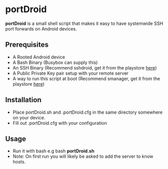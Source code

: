 portDroid
======
**portDroid** is a small shell script that makes it easy to have systemwide SSH port forwards on Android devices.

## Prerequisites

- A Rooted Android device
- A Bash Binary (Busybox can supply this)
- An SSH Binary (Recommend sshdroid, get it from the playstore [here](https://play.google.com/store/apps/details?id=berserker.android.apps.sshdroid))
- A Public Private Key pair setup with your remote server
- A way to run this script at boot (Recommend smanager, get it from the playstore [here](https://play.google.com/store/apps/details?id=os.tools.scriptmanager))

## Installation

- Place portDroid.sh and .portDroid.cfg in the same directory somewhere on your device.
- Fill out .portDroid.cfg with your configuration

## Usage

- Run it with bash e.g bash **portDroid.sh**
- Note: On first run you will likely be asked to add the server to know hosts.